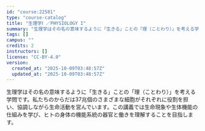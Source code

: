 ```yaml
---
id: "course:22581"
type: "course-catalog"
title: "生理学Ⅰ ／PHYSIOLOGY I"
summary: "生理学はその名の意味するように「生きる」ことの「理（ことわり）」を考える学問です。私たちのからだは37兆個のさまざまな細胞がそれぞれに役割を担い、協調しながら生命活動を営んでいます。この講義では生命現象や生体機能の仕組みを学び、ヒトの身体の…"
tags: []
campus: ""
credits: 2
instructors: []
license: "CC-BY-4.0"
version:
  created_at: "2025-10-09T03:48:57Z"
  updated_at: "2025-10-09T03:48:57Z"
---
```

生理学はその名の意味するように「生きる」ことの「理（ことわり）」を考える学問です。私たちのからだは37兆個のさまざまな細胞がそれぞれに役割を担い、協調しながら生命活動を営んでいます。この講義では生命現象や生体機能の仕組みを学び、ヒトの身体の機能系統の器官と働きを理解することを目指します。
